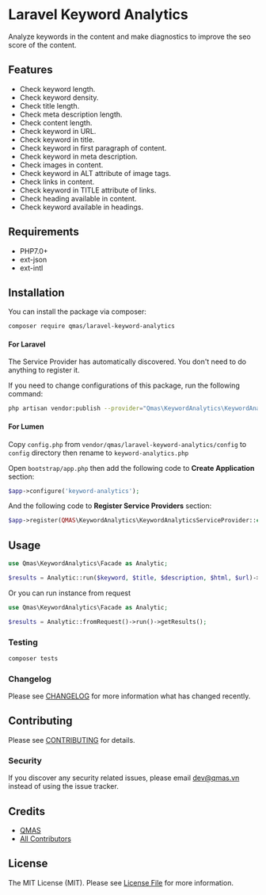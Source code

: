 # Laravel Keyword Analytics

Analyze keywords in the content and make diagnostics to improve the seo score of the content.

## Features

- Check keyword length.
- Check keyword density.
- Check title length.
- Check meta description length.
- Check content length.
- Check keyword in URL.
- Check keyword in title.
- Check keyword in first paragraph of content.
- Check keyword in meta description.
- Check images in content.
- Check keyword in ALT attribute of image tags.
- Check links in content.
- Check keyword in TITLE attribute of links.
- Check heading available in content.
- Check keyword available in headings.

## Requirements

- PHP7.0+
- ext-json
- ext-intl

## Installation

You can install the package via composer:

```bash
composer require qmas/laravel-keyword-analytics
```

#### For Laravel

The Service Provider has automatically discovered. You don't need to do anything to register it.

If you need to change configurations of this package, run the following command:

```bash
php artisan vendor:publish --provider="Qmas\KeywordAnalytics\KeywordAnalyticsServiceProvider"
```
#### For Lumen

Copy `config.php` from `vendor/qmas/laravel-keyword-analytics/config` to `config` directory then rename to `keyword-analytics.php`

Open `bootstrap/app.php` then add the following code to **Create Application** section:

```php
$app->configure('keyword-analytics');
```

And the following code to **Register Service Providers** section:

```php
$app->register(QMAS\KeywordAnalytics\KeywordAnalyticsServiceProvider::class);
```

## Usage

```php
use Qmas\KeywordAnalytics\Facade as Analytic;

$results = Analytic::run($keyword, $title, $description, $html, $url)->getResults();
```

Or you can run instance from request

```php
use Qmas\KeywordAnalytics\Facade as Analytic;

$results = Analytic::fromRequest()->run()->getResults();
```

### Testing

```bash
composer tests
```

### Changelog

Please see [CHANGELOG](CHANGELOG.md) for more information what has changed recently.

## Contributing

Please see [CONTRIBUTING](CONTRIBUTING.md) for details.

### Security

If you discover any security related issues, please email dev@qmas.vn instead of using the issue tracker.

## Credits

-   [QMAS](https://github.com/qmas)
-   [All Contributors](../../contributors)

## License

The MIT License (MIT). Please see [License File](LICENSE.md) for more information.
